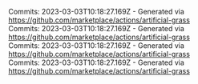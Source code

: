Commits: 2023-03-03T10:18:27.169Z - Generated via https://github.com/marketplace/actions/artificial-grass
<br>
Commits: 2023-03-03T10:18:27.169Z - Generated via https://github.com/marketplace/actions/artificial-grass
<br>
Commits: 2023-03-03T10:18:27.169Z - Generated via https://github.com/marketplace/actions/artificial-grass
<br>
Commits: 2023-03-03T10:18:27.169Z - Generated via https://github.com/marketplace/actions/artificial-grass
<br>
